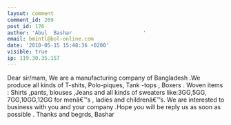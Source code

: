 ```yaml
---
layout: comment
comment_id: 269
post_id: 176
author: 'Abul  Bashar                       '
email: bmintl@bol-online.com
date: '2010-05-15 15:48:36 +0200'
visible: true
ip: 119.30.35.157
---
```

Dear sir/mam,
                       We are a manufacturing company of Bangladesh .We produce all kinds of T-shits, Polo-piques, Tank -tops , Boxers .    Woven items : Shirts ,pants, blouses ,Jeans   and all kinds of sweaters like:3GG,5GG, 7GG,10GG,12GG for menâ€™s , ladies and childrenâ€™s. We are interested to business with you and your company .Hope you will be reply us as soon as  possible .
Thanks and begrds,
Bashar
